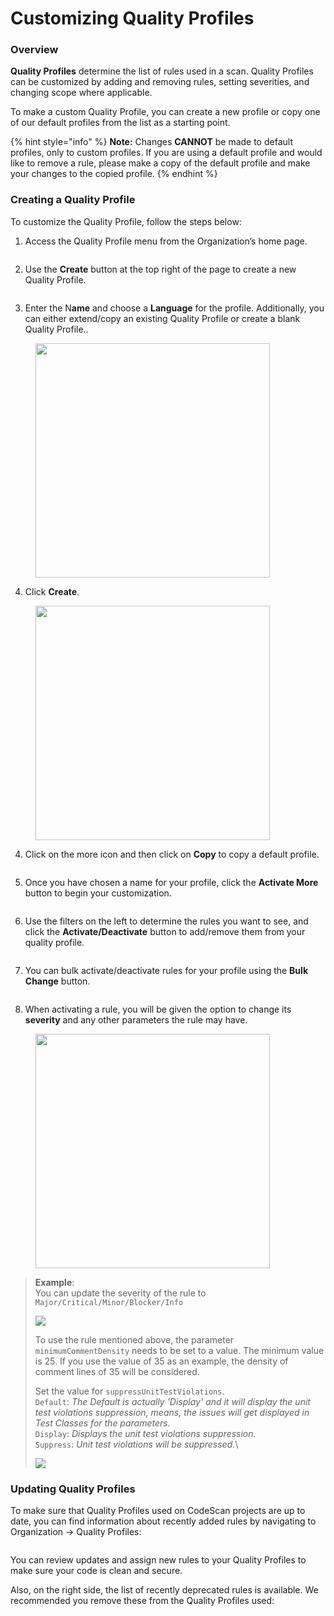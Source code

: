 # Customizing Quality Profiles

### Overview <a href="#overview" id="overview"></a>

**Quality Profiles** determine the list of rules used in a scan. Quality Profiles can be customized by adding and removing rules, setting severities, and changing scope where applicable.

To make a custom Quality Profile, you can create a new profile or copy one of our default profiles from the list as a starting point.

{% hint style="info" %}
**Note:** Changes **CANNOT** be made to default profiles, only to custom profiles. If you are using a default profile and would like to remove a rule, please make a copy of the default profile and make your changes to the copied profile.
{% endhint %}

### Creating a Quality Profile <a href="#creating-a-quality-profile" id="creating-a-quality-profile"></a>

To customize the Quality Profile, follow the steps below:

1. Access the Quality Profile menu from the Organization’s home page.

<figure><img src="../../../.gitbook/assets/QP Org 8.5.png" alt=""><figcaption></figcaption></figure>

2. Use the **Create** button at the top right of the page to create a new Quality Profile.

<figure><img src="../../../.gitbook/assets/QP Create 8.6.png" alt=""><figcaption></figcaption></figure>

3. Enter the N**ame** and choose a **Language** for the profile. Additionally, you can either extend/copy an existing Quality Profile or create a blank Quality Profile..

<figure><img src="../../../.gitbook/assets/New QP Select 8.7.png" alt="" width="375"><figcaption></figcaption></figure>

4. Click **Create**.

<figure><img src="../../../.gitbook/assets/QP Name 8.8.png" alt="" width="375"><figcaption></figcaption></figure>

4. Click on the more icon and then click on **Copy** to copy a default profile.

<figure><img src="../../../.gitbook/assets/QP Copy 8.9.png" alt=""><figcaption></figcaption></figure>

5. Once you have chosen a name for your profile, click the **Activate More** button to begin your customization.

<figure><img src="../../../.gitbook/assets/QP Activate more 9.0.png" alt=""><figcaption></figcaption></figure>

6. Use the filters on the left to determine the rules you want to see, and click the **Activate/Deactivate** button to add/remove them from your quality profile.

<figure><img src="../../../.gitbook/assets/Rule Active 9.1.png" alt=""><figcaption></figcaption></figure>

7. You can bulk activate/deactivate rules for your profile using the **Bulk Change** button.

<figure><img src="../../../.gitbook/assets/BulkChange 9.3.png" alt=""><figcaption></figcaption></figure>

8. When activating a rule, you will be given the option to change its **severity** and any other parameters the rule may have.

<figure><img src="../../../.gitbook/assets/Seveirty 9.2.png" alt="" width="375"><figcaption></figcaption></figure>

> **Example**:\
> You can update the severity of the rule to `Major/Critical/Minor/Blocker/Info`
>
> ![](<../../../.gitbook/assets/Severity List 9.3.png>)
>
> To use the rule mentioned above, the parameter `minimumCommentDensity` needs to be set to a value. The minimum value is 25. If you use the value of 35 as an example, the density of comment lines of 35 will be considered.
>
> Set the value for `suppressUnitTestViolations`.\
> `Default`: _The Default is actually 'Display' and it will display the unit test violations suppression, means, the issues will get displayed in Test Classes for the parameters._\
> `Display`: _Displays the unit test violations suppression._\
> `Suppress`: _Unit test violations will be suppressed._\
>
>
> ![](<../../../.gitbook/assets/TestList 9.4.png>)

### Updating Quality Profiles

To make sure that Quality Profiles used on CodeScan projects are up to date, you can find information about recently added rules by navigating to Organization → Quality Profiles:

<figure><img src="../../../.gitbook/assets/Recently Added Rules 9.5.png" alt=""><figcaption></figcaption></figure>

You can review updates and assign new rules to your Quality Profiles to make sure your code is clean and secure.

Also, on the right side, the list of recently deprecated rules is available. We recommended you remove these from the Quality Profiles used:

<figure><img src="../../../.gitbook/assets/Deprecated Rules 9.6.png" alt=""><figcaption></figcaption></figure>
